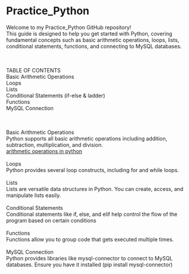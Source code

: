 # Practice_Python

Welcome to my Practice_Python GitHub repository! <br>
This guide is designed to help you get started with Python, covering fundamental concepts such as basic arithmetic operations, loops, lists, conditional statements, functions, and connecting to MySQL databases.

<br><br>
TABLE OF CONTENTS <br>
Basic Arithmetic Operations <br>
Loops <br>
Lists <br>
Conditional Statements (if-else & ladder) <br>
Functions <br>
MySQL Connection <br>

<br><br>
Basic Arithmetic Operations <br>
Python supports all basic arithmetic operations including addition, subtraction, multiplication, and division. <br>
<a href="https://docs.python.org/3/library/stdtypes.html">arithmetic operations in python</a><br>
<br>
Loops<br>
Python provides several loop constructs, including for and while loops.<br> 
<br>
Lists<br>
Lists are versatile data structures in Python. You can create, access, and manipulate lists easily. <br>
<br>
Conditional Statements<br>
Conditional statements like if, else, and elif help control the flow of the program based on certain conditions<br>
<br>
Functions<br>
Functions allow you to group code that gets executed multiple times.<br>
<br>
MySQL Connection<br>
Python provides libraries like mysql-connector to connect to MySQL databases. Ensure you have it installed (pip install mysql-connector)<br>

<br><br>




